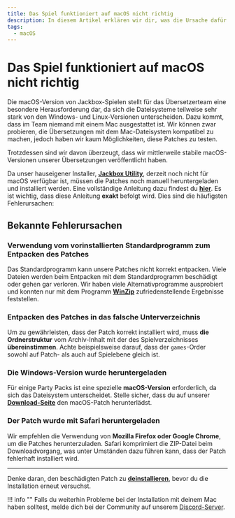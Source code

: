 ```yaml
---
title: Das Spiel funktioniert auf macOS nicht richtig
description: In diesem Artikel erklären wir dir, was die Ursache dafür sein kann, dass Spiele auf macOS-Systemen nicht richtig funktionieren.
tags:
  - macOS
---
```


# Das Spiel funktioniert auf macOS nicht richtig

Die macOS-Version von Jackbox-Spielen stellt für das Übersetzerteam eine besondere Herausforderung dar, da sich die Dateisysteme teilweise sehr stark von den Windows- und Linux-Versionen unterscheiden. Dazu kommt, dass im Team niemand mit einem Mac ausgestattet ist. Wir können zwar probieren, die Übersetzungen mit dem Mac-Dateisystem kompatibel zu machen, jedoch haben wir kaum Möglichkeiten, diese Patches zu testen.

Trotzdessen sind wir davon überzeugt, dass wir mittlerweile stabile macOS-Versionen unserer Übersetzungen veröffentlicht haben.

Da unser hauseigener Installer, [**Jackbox Utility**](../Installation/JackboxUtility.md), derzeit noch nicht für macOS verfügbar ist, müssen die Patches noch manuell heruntergeladen und installiert werden. Eine vollständige Anleitung dazu findest du [**hier**](../Installation/macOS.md). Es ist wichtig, dass diese Anleitung **exakt** befolgt wird. Dies sind die häufigsten Fehlerursachen:

## Bekannte Fehlerursachen
### Verwendung vom vorinstallierten Standardprogramm zum Entpacken des Patches
Das Standardprogramm kann unsere Patches nicht korrekt entpacken. Viele Dateien werden beim Entpacken mit dem Standardprogramm beschädigt oder gehen gar verloren. Wir haben viele Alternativprogramme ausprobiert und konnten nur mit dem Programm [**WinZip**](https://www.winzip.com/en/mac/) zufriedenstellende Ergebnisse feststellen.
### Entpacken des Patches in das falsche Unterverzeichnis
Um zu gewährleisten, dass der Patch korrekt installiert wird, muss **die Ordnerstruktur** vom Archiv-Inhalt mit der des Spielverzeichnisses **übereinstimmen**. Achte beispielsweise darauf, dass der `games`-Order sowohl auf Patch- als auch auf Spielebene gleich ist.
### Die Windows-Version wurde heruntergeladen
Für einige Party Packs ist eine spezielle **macOS-Version** erforderlich, da sich das Dateisystem unterscheidet. Stelle sicher, dass du auf unserer [**Download-Seite**](https://www.jackboxpatch.de/downloads) den macOS-Patch herunterlädst. 
### Der Patch wurde mit Safari heruntergeladen
Wir empfehlen die Verwendung von **Mozilla Firefox oder Google Chrome**, um die Patches herunterzuladen. Safari komprimiert die ZIP-Datei beim Downloadvorgang, was unter Umständen dazu führen kann, dass der Patch fehlerhaft installiert wird.

---

Denke daran, den beschädigten Patch zu [**deinstallieren**](../Deinstallation/Steam.md), bevor du die Installation erneut versuchst.

!!! info ""
    Falls du weiterhin Probleme bei der Installation mit deinem Mac haben solltest, melde dich bei der Community auf unserem [Discord-Server](https://discord.gg/vGcu9HWde4).